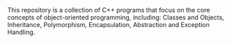 This repository is a collection of C++ programs that focus on the core concepts of object-oriented programming, including:
Classes and Objects, Inheritance, Polymorphism, Encapsulation, Abstraction and Exception Handling.
